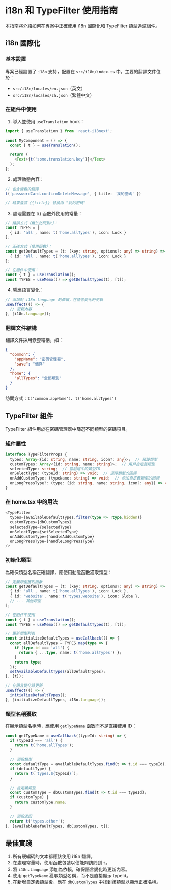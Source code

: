 # i18n 和 TypeFilter 使用指南

本指南將介紹如何在專案中正確使用 i18n 國際化和 TypeFilter 類型過濾組件。

## i18n 國際化

### 基本設置

專案已經設置了 `i18n` 支持，配置在 `src/i18n/index.ts` 中。主要的翻譯文件位於：
- `src/i18n/locales/en.json`（英文）
- `src/i18n/locales/zh.json`（繁體中文）

### 在組件中使用

1. 導入並使用 `useTranslation` hook：

```typescript
import { useTranslation } from 'react-i18next';

const MyComponent = () => {
  const { t } = useTranslation();
  
  return (
    <Text>{t('some.translation.key')}</Text>
  );
};
```

2. 處理動態內容：

```typescript
// 包含變數的翻譯
t('passwordCard.confirmDeleteMessage', { title: '我的密碼' })

// 結果會將 {{title}} 替換為 "我的密碼"
```

3. 處理需要在 t() 函數外使用的常量：

```typescript
// 錯誤方式（無法訪問到t）：
const TYPES = [
  { id: 'all', name: t('home.allTypes'), icon: Lock }
];

// 正確方式（使用函數）：
const getDefaultTypes = (t: (key: string, options?: any) => string) => [
  { id: 'all', name: t('home.allTypes'), icon: Lock }
];

// 在組件中使用：
const { t } = useTranslation();
const TYPES = useMemo(() => getDefaultTypes(t), [t]);
```

4. 響應語言變化：

```typescript
// 添加對 i18n.language 的依賴，在語言變化時更新
useEffect(() => {
  // 更新內容
}, [i18n.language]);
```

### 翻譯文件結構

翻譯文件採用嵌套結構，如：

```json
{
  "common": {
    "appName": "密碼管理器",
    "save": "儲存"
  },
  "home": {
    "allTypes": "全部類別"
  }
}
```

訪問方式：`t('common.appName')`、`t('home.allTypes')`

## TypeFilter 組件

TypeFilter 組件用於在密碼管理器中篩選不同類型的密碼項目。

### 組件屬性

```typescript
interface TypeFilterProps {
  types: Array<{id: string, name: string, icon?: any}>;  // 預設類型
  customTypes: Array<{id: string, name: string}>;  // 用戶自定義類型
  selectedType: string;  // 當前選中的類型ID
  onSelectType: (typeId: string) => void;  // 選擇類型的回調
  onAddCustomType: (typeName: string) => void;  // 添加自定義類型的回調
  onLongPressType?: (type: {id: string, name: string, icon?: any}) => void;  // 長按類型的回調
}
```

### 在 home.tsx 中的用法

```typescript
<TypeFilter 
  types={availableDefaultTypes.filter(type => !type.hidden)}
  customTypes={dbCustomTypes}
  selectedType={selectedType}
  onSelectType={setSelectedType}
  onAddCustomType={handleAddCustomType}
  onLongPressType={handleLongPressType}
/>
```

### 初始化類型

為確保類型名稱正確翻譯，應使用動態函數獲取類型：

```typescript
// 定義類型獲取函數
const getDefaultTypes = (t: (key: string, options?: any) => string) => [
  { id: 'all', name: t('home.allTypes'), icon: Lock },
  { id: 'website', name: t('types.website'), icon: Globe },
  // ... 其他類型
];

// 在組件中使用
const { t } = useTranslation();
const TYPES = useMemo(() => getDefaultTypes(t), [t]);

// 更新類型列表
const initializeDefaultTypes = useCallback(() => {
  const allDefaultTypes = TYPES.map(type => {
    if (type.id === 'all') {
      return { ...type, name: t('home.allTypes') };
    }
    return type;
  });
  setAvailableDefaultTypes(allDefaultTypes);
}, [t]);

// 在語言變化時更新
useEffect(() => {
  initializeDefaultTypes();
}, [initializeDefaultTypes, i18n.language]);
```

### 類型名稱獲取

在顯示類型名稱時，應使用 `getTypeName` 函數而不是直接使用 ID：

```typescript
const getTypeName = useCallback((typeId: string) => {
  if (typeId === 'all') {
    return t('home.allTypes');
  }
  
  // 預設類型
  const defaultType = availableDefaultTypes.find(t => t.id === typeId);
  if (defaultType) {
    return t(`types.${typeId}`);
  }
  
  // 自定義類型
  const customType = dbCustomTypes.find(t => t.id === typeId);
  if (customType) {
    return customType.name;
  }
  
  // 預設返回
  return t('types.other');
}, [availableDefaultTypes, dbCustomTypes, t]);
```

## 最佳實踐

1. 所有硬編碼的文本都應該使用 i18n 翻譯。
2. 在處理常量時，使用函數包裝以便能夠訪問到 `t`。
3. 將 `i18n.language` 添加為依賴，確保語言變化時更新內容。
4. 使用 `getTypeName` 獲取類型名稱，而不是直接顯示 typeId。
5. 在新增自定義類型後，應在 `dbCustomTypes` 中找到該類型以顯示正確名稱。 